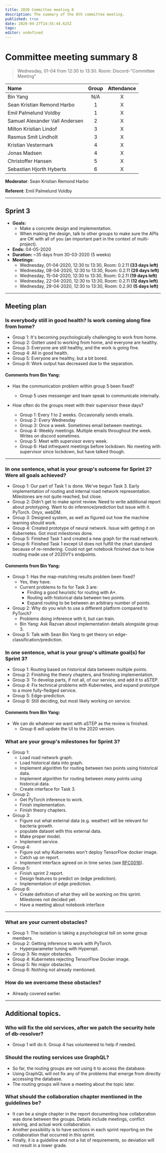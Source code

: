 ```yaml
---
title: 2020 Committee meeting 8
description: The summary of the 8th committee meeting.
published: true
date: 2020-04-27T14:55:44.625Z
tags: 
editor: undefined
---
```


# Committee meeting summary 8

> Wednesday, 01-04 from 12:30 to 13:30. Room: Discord-"Committee Meeting"

| Name                            | Group | Attendance |
| :------------------------------ | :---: | :--------: |
| Bin Yang                        |  N/A  |      X      |
| Sean Kristian Remond Harbo      |   1   |      X      |
| Emil Palmelund Voldby           |   1   |      X      |
| Samuel Alexander Vall  Andersen |   2   |     X       |
| Milton Kristian Lindof          |   3   |    X        |
| Rasmus Smit Lindholt            |   3   |     X       |
| Kristian Vestermark             |   4   |       X     |
| Jonas Madsen                    |   4   |       X     |
| Christoffer Hansen              |   5   |       X     |
| Sebastian Hjorth Hyberts        |   6   |     X       |

**Moderator**: Sean Kristian Remond Harbo

**Referent**: Emil Palmelund Voldby

****

## Sprint 3

- **Goals:**
  * Make a concrete design and implementation.
  * When making the design, talk to other groups to make sure the APIs are OK with all of you (an important part in the context of multi-project).
- **Ends:** 04-05-2020
- **Duration:** ~35 days from 30-03-2020 (5 weeks)
- **Meetings:**
  * Wednesday, 01-04-2020, 12:30 to 13:30, Room: 0.2.11 **(33 days left)**
  * Wednesday, 08-04-2020, 12:30 to 13:30, Room: 0.2.11 **(26 days left)**
  * Wednesday, 15-04-2020, 12:30 to 13:30, Room: 0.2.11 **(19 days left)**
  * Wednesday, 22-04-2020, 12:30 to 13:30, Room: 0.2.11 **(12 days left)**
  * Wednesday, 29-04-2020, 12:30 to 13:30, Room: 0.2.90 **(5 days left)**

****

## Meeting plan

### Is everybody still in good health? Is work coming along fine from home? ###

- Group 1: It's becoming psychologically challenging to work from home.
- Group 2: Gotten used to working from home, and everyone are healthy.
- Group 3: Everyone are still healthy, and the work is going fine.
- Group 4: All in good health.
- Group 5: Everyone are healthy, but a bit bored. 
- Group 6: Work output has decreased due to the separation. 

#### Comments from Bin Yang:

 - Has the communication problem within group 5 been fixed?
    - Group 5 uses messenger and team speak to communicate internally.

- How often do the groups meet with their supervisor these days?
  - Group 1: Every 1 to 2 weeks. Occasionally sends emails.
  - Group 2: Every Wednesday
  - Group 3: Once a week. Sometimes email between meetings.
  - Group 4: Weekly meetings. Multiple emails throughout the week. Writes on discord sometimes.
  - Group 5: Meet with supervisor every week.
  - Group 6: Had infrequent meetings before lockdown. No meeting with supervisor since lockdown, but have talked though.
****

### In one sentence, what is your group's outcome for Sprint 2? Were all goals achieved? ###

- Group 1: Our part of Task 1 is done. We've begun Task 3. Early implementation of routing and internal road network representation. Milestones are not quite reached, but close.
- Group 2: Didn't get to make sprint review. Need to write additional report about prototyping. Want to do inference/prediction but issue with it. PyTorch. Onyx, webDM.
- Group 3: Designed system, as well as figured out how the machine learning should work.
- Group 4: Created prototype of neural network. Issue with getting it on Kubernetes. Got most milestones done.
- Group 5: Finished Task 1 and created a new graph for the road network.
- Group 6: Finished Task 1 except UI does not fulfill the chart standard because of re-rendering. Could not get notebook finished due to how routing made use of 2020V1's endpoints.

#### Comments from Bin Yang:

 - Group 1: Has the map-matching results problem been fixed?
     - Yes, they have. 
     - Current problems to fix for Task 3 are:
        - Finding a good heuristic for routing with A*.
        - Routing with historical data between two points.
        - Expand routing to be between an arbitrary number of points.
 - Group 2: Why do you wish to use a different platform compared to PyTorch?
    - Problems doing inference with it, but can train.
    - Bin Yang: Ask Razvan about implementation details alongside group 3.
- Group 5: Talk with Sean Bin Yang to get theory on edge-classification/prediction.

### In one sentence, what is your group's ultimate goal(s) for Sprint 3?

- Group 1: Routing based on historical data between multiple points.
- Group 2: Finishing the theory chapters, and finishing implementation. 
- Group 3: To develop parts, if not all, of our service, and add it to aSTEP.
- Group 4: Fix technical problems with Kubernetes, and expand prototype to a more fully-fledged service.
- Group 5: Edge-prediction.
- Group 6: Still deciding, but most likely working on service.

#### Comments from Bin Yang: 

- We can do whatever we want with aSTEP as the review is finished.
  - Group 6 will update the UI to the 2020 version.

### What are your group's milestones for Sprint 3?

- Group 1: 
  - Load road network graph.
  - Load historical data into graph. 
  - Implement algorithm for routing between *two* points using historical data.
  - Implement algorithm for routing between *many* points using historical data.
  - Create interface for Task 3.
- Group 2: 
  - Get PyTorch inference to work.
  - Finish implementation.
  - Finish theory chapters.
- Group 3: 
  - Figure out what external data (e.g. weather) will be relevant for bacteria growth.
  - populate dataset with this external data.
  - Make proper model.
  - Implement service.
- Group 4: 
  - Figure out why Kubernetes won't deploy TensorFlow docker image.
  - Catch up on report.
  - Implement interface agreed on in time series (see [RFC0016](/rfc/0016)).
- Group 5: 
  - Finish sprint 2 report.
  - Design features to predict on (edge prediction).
  - Implementation of edge prediction.
- Group 6:
  - Create definition of what they will be working on this sprint. Milestones not decided yet.
  - Have a meeting about notebook interface

****

### What are your current obstacles?

- Group 1: The isolation is taking a psychological toll on some group members.
- Group 2: Getting inference to work with PyTorch.
  - Hyperparameter tuning with Hyperopt.
- Group 3: No major obstacles.
- Group 4: Kubernetes rejecting TensorFlow Docker image.
- Group 5: No major obstacles.
- Group 6: Nothing not already mentioned.

### How do we overcome these obstacles?
- Already covered earlier.

****

## Additional topics.

### Who will fix the old services, after we patch the security hole of db-resolver?

- Group 1 will do it. Group 4 has volunteered to help if needed.

### Should the routing services use GraphQL?
- So far, the routing groups are not using it to access the database.
- Using GraphQL will not fix any of the problems that emerge from directly accessing the database.
- The routing groups will have a meeting about the topic later.

### What should the collaboration chapter mentioned in the guidelines be?
- It can be a single chapter in the report documenting how collaboration was done between the groups. Details include meetings, conflict solving, and actual work collaboration.
- Another possibility is to have sections in each sprint reporting on the collaboration that occurred in this sprint.
- Finally, it is a guideline and not a list of requirements, so deviation will not result in a lower grade.